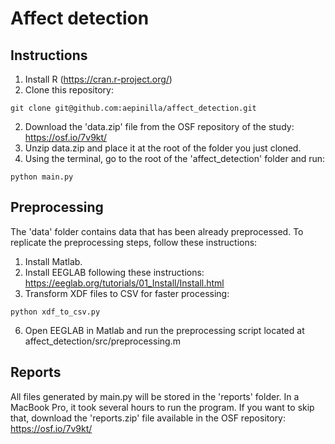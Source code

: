 # Affect detection

## Instructions
1. Install R (https://cran.r-project.org/)
2. Clone this repository:
```
git clone git@github.com:aepinilla/affect_detection.git
```
2. Download the 'data.zip' file from the OSF repository of the study: https://osf.io/7v9kt/
3. Unzip data.zip and place it at the root of the folder you just cloned.
6. Using the terminal, go to the root of the 'affect_detection' folder and run:
```
python main.py
```

## Preprocessing
The 'data' folder contains data that has been already preprocessed. To replicate the preprocessing steps, follow these instructions:
1. Install Matlab.
2. Install EEGLAB following these instructions: https://eeglab.org/tutorials/01_Install/Install.html
4. Transform XDF files to CSV for faster processing:
```
python xdf_to_csv.py
```
6. Open EEGLAB in Matlab and run the preprocessing script located at affect_detection/src/preprocessing.m

## Reports
All files generated by main.py will be stored in the 'reports' folder. In a MacBook Pro, it took several hours to run the program. If you want to skip that, download the 'reports.zip' file available in the OSF repository: https://osf.io/7v9kt/